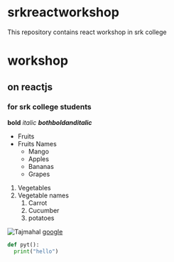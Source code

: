 # srkreactworkshop
This repository contains react workshop in srk college
# workshop
## on reactjs
### for srk college students

**bold**
*italic*
***bothboldanditalic***

* Fruits
* Fruits Names
  * Mango
  * Apples
  * Bananas
  * Grapes
1. Vegetables
2. Vegetable names
    1. Carrot
    2. Cucumber
    3. potatoes
    
![Tajmahal](https://lp-cms-production.imgix.net/2020-11/GettyRF_494057771.jpg)
[google](https://www.google.com/)
```python
def pyt():
  print("hello")
```

